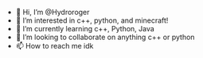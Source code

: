 - 👋 Hi, I’m @Hydroroger
- 👀 I’m interested in c++, python, and minecraft!
- 🌱 I’m currently learning c++, Python, Java
- 💞️ I’m looking to collaborate on anything c++ or python 
- 📫 How to reach me idk 

<!---
Hydroroger/Hydroroger is a ✨ special ✨ repository because its `README.md` (this file) appears on your GitHub profile.
You can click the Preview link to take a look at your changes.
--->
